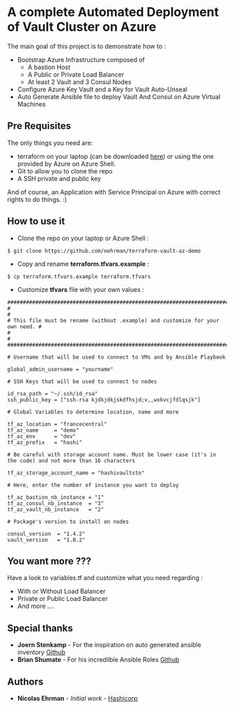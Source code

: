 # A complete Automated Deployment of Vault Cluster on Azure

The main goal of this project is to demonstrate how to :
- Bootstrap Azure Infrastructure composed of 
    - A bastion Host 
    - A Public or Private Load Balancer
    - At least 2 Vault and 3 Consul Nodes
- Configure Azure Key Vault and a Key for Vault Auto-Unseal
- Auto Generate Ansible file to deploy Vault And Consul on Azure Virtual Machines

## Pre Requisites

The only things you need are:
- terraform on your laptop (can be downloaded [here](https://terraform.io)) or using the one provided by Azure on Azure Shell.
- Git to allow you to clone the repo
- A SSH private and public key

And of course, an Application with Service Principal on Azure with correct rights to do things. :)


## How to use it 

- Clone the repo on your laptop or Azure Shell :

```
$ git clone https://github.com/nehrman/terraform-vault-az-demo
```

- Copy and rename **terraform.tfvars.example** :

```
$ cp terraform.tfvars.example terraform.tfvars
```

- Customize **tfvars** file with your own values :

```
################################################################################
#                                                                              #
# This file must be rename (without .example) and customize for your own need. #
#                                                                              #
################################################################################

# Username that will be used to connect to VMs and by Ansible Playbook

global_admin_username = "yourname"

# SSH Keys that will be used to connect to nodes

id_rsa_path = "~/.ssh/id_rsa"
ssh_public_key = ["ssh-rsa kjdkjdkjskdfhsjd;v,,wxkvcjfdlqsjk"]

# Global Variables to determine location, name and more 

tf_az_location = "francecentral"
tf_az_name     = "demo"
tf_az_env      = "dev"
tf_az_prefix   = "hashi"

# Be careful with storage account name. Must be lower case (it's in the code) and not more than 16 characters

tf_az_storage_account_name = "hashivaultsto"

# Here, enter the number of instance you want to deploy

tf_az_bastion_nb_instance = "1"
tf_az_consul_nb_instance  = "3"
tf_az_vault_nb_instance   = "2"

# Package's version to install on nodes 

consul_version  = "1.4.2"
vault_version   = "1.0.2"
```

## You want more ??? 

Have a look to variables.tf and customize what you need regarding :

- With or Without Load Balancer
- Private or Public Load Balancer
- And more ....

## Special thanks

* **Joern Stenkamp** - For the inspiration on auto generated ansible inventory [Github](https://github.com/joestack)
* **Brian Shumate** - For his incredilble Ansible Roles [Github](https://github.com/brianshumate)

## Authors

* **Nicolas Ehrman** - *Initial work* - [Hashicorp](https://www.hashicorp.com)

